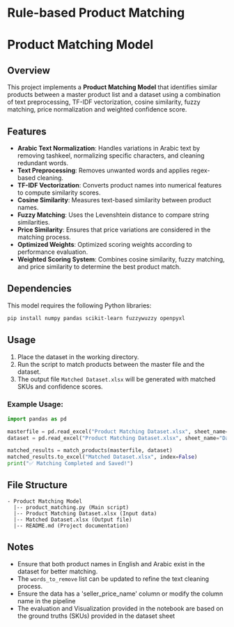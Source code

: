 # Rule-based Product Matching
 # Product Matching Model

## Overview
This project implements a **Product Matching Model** that identifies similar products between a master product list and a dataset using a combination of text preprocessing, TF-IDF vectorization, cosine similarity, fuzzy matching, price normalization and weighted confidence score.

## Features
- **Arabic Text Normalization**: Handles variations in Arabic text by removing tashkeel, normalizing specific characters, and cleaning redundant words.
- **Text Preprocessing**: Removes unwanted words and applies regex-based cleaning.
- **TF-IDF Vectorization**: Converts product names into numerical features to compute similarity scores.
- **Cosine Similarity**: Measures text-based similarity between product names.
- **Fuzzy Matching**: Uses the Levenshtein distance to compare string similarities.
- **Price Similarity**: Ensures that price variations are considered in the matching process.
- **Optimized Weights**: Optimized scoring weights according to performance evaluation.
- **Weighted Scoring System**: Combines cosine similarity, fuzzy matching, and price similarity to determine the best product match.

## Dependencies
This model requires the following Python libraries:
```bash
pip install numpy pandas scikit-learn fuzzywuzzy openpyxl
```

## Usage
1. Place the dataset in the working directory.
2. Run the script to match products between the master file and the dataset.
3. The output file `Matched Dataset.xlsx` will be generated with matched SKUs and confidence scores.

### Example Usage:
```python
import pandas as pd

masterfile = pd.read_excel("Product Matching Dataset.xlsx", sheet_name="Master File")
dataset = pd.read_excel("Product Matching Dataset.xlsx", sheet_name="Dataset")

matched_results = match_products(masterfile, dataset)
matched_results.to_excel("Matched Dataset.xlsx", index=False)
print("✅ Matching Completed and Saved!")
```

## File Structure
```
- Product Matching Model
  |-- product_matching.py (Main script)
  |-- Product Matching Dataset.xlsx (Input data)
  |-- Matched Dataset.xlsx (Output file)
  |-- README.md (Project documentation)
```

## Notes
- Ensure that both product names in English and Arabic exist in the dataset for better matching.
- The `words_to_remove` list can be updated to refine the text cleaning process.
- Ensure the data has a 'seller_price_name' column or modify the column name in the pipeline
- The evaluation and Visualization provided in the notebook are based on the ground truths (SKUs) provided in the dataset sheet



